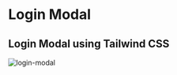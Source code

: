# Login Modal
## Login Modal using Tailwind CSS


![login-modal](https://github.com/Sumant64/login-modal/assets/95896943/ee48fd40-d5da-4368-b69e-47ac3a3258c6)
